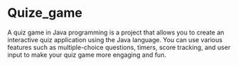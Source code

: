 # Quize_game
A quiz game in Java programming is a project that allows you to create an interactive quiz application using the Java language. You can use various features such as multiple-choice questions, timers, score tracking, and user input to make your quiz game more engaging and fun.

